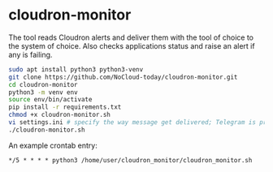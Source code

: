 # cloudron-monitor

The tool reads Cloudron alerts and deliver them with the tool of choice to the system of choice.
Also checks applications status and raise an alert if any is failing. 

```bash
sudo apt install python3 python3-venv
git clone https://github.com/NoCloud-today/cloudron-monitor.git
cd cloudron-monitor
python3 -m venv env
source env/bin/activate
pip install -r requirements.txt
chmod +x cloudron-monitor.sh
vi settings.ini # specify the way message get delivered; Telegram is provided by default
./cloudron-monitor.sh
```
An example crontab entry:
```crontab
*/5 * * * * python3 /home/user/cloudron_monitor/cloudron_monitor.sh
```
